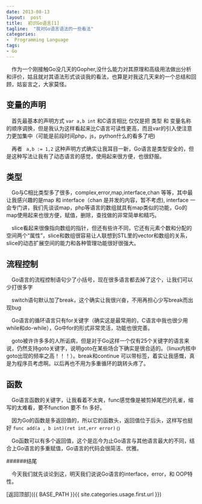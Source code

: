 ```yaml
---
date: 2013-08-13
layout:  post
title:  初识Go语言[1]
tagline:  "我对Go语言语法的一些看法"
categories:
-  Programming Language
tags:
- Go
---
```


&emsp;作为一个刚接触Go没几天的Gopher,没什么能力对其原理和高级用法做出分析和评价，姑且就对其语法形式谈谈我的看法，也算是对我这几天来的一个总结和回顾，姑妄言之，大家莫怪。

变量的声明
----
&emsp;首先最基本的声明方式	 `var a,b int`
和C语言相比 仅仅是把 类型 和 变量名称的顺序调换，但是我认为这样看起来比C语言可读性更高，而且var的引入使注意力更加集中（可能是前段时间php，js，python什么的看多了吧)

&emsp;再者 ` a,b := 1,2` 这种声明方式确实让我耳目一新，Go语言是类型安全的，但是这种写法让我有了动态语言的感觉，使用起来很方便，也很舒服。


类型
---

&emsp;Go与C相比类型多了很多，complex,error,map,interface,chan 等等，其中最让我感兴趣的是map 和 interface（chan 是并发的内容，暂不考虑), interface 一会专门讲，我们先谈谈map，php等语言的数组就具有map类似的功能，Go的map使用起来也很方便，赋值，删除，查找做的非常简单和精巧。

&emsp;slice看起来很像指向数组的指针，但还有些许不同，它还有元素个数和分配的空间两个“属性”，slice和数组很容易让人联想到STL里的vector和数组的关系，slice的动态扩展空间的能力和各种管理功能很好很强大。

流程控制
---

&emsp;Go语言的流程控制语句少了小括号，现在很多语言都去掉了这个，让我们可以少打很多字

&emsp;switch语句默认加了break，这个确实让我很兴奋，不用再担心少写break而出现bug

&emsp;Go语言的循环语言只有for关键字（确实这是最常用的，C语言中我也很少用while和do-while），Go中for的形式非常灵活，功能也很完善。

&emsp;goto被许许多多的人所诟病，但是对于Go这样一个仅有25个关键字的语言来说，仍然支持goto关键字，说明goto在某些场合下确实是很合适的。（linux内核中goto出现的频率之高！！！）。break和continue 可以带标签，着实让我感慨，真是为程序员考虑啊。以后再也不用为多重循环的跳转头疼了。

函数
---

&emsp;Go语言函数的关键字，让我看着不太爽，func感觉像是被剪掉尾巴的孔雀，缩写的太难看，要不function 要不 fn 多好。

&emsp;因为Go的函数是多返回值的，所以它的函数头，返回值位于后头，这样写也挺好 `func add(a , b int)(ret int,err error)｛｝`

&emsp;Go函数可以有多个返回值，这个是迄今为止Go语言与其他语言最大的不同，结合上Go语言的多重赋值，Go语言的代码会很简洁、优雅。

######结尾

&emsp;今天我们就先谈论到这，明天我们说说Go语言的interface，error，和 OOP特性。

 [返回顶部]({{ BASE_PATH }}{{ site.categories.usage.first.url }})



